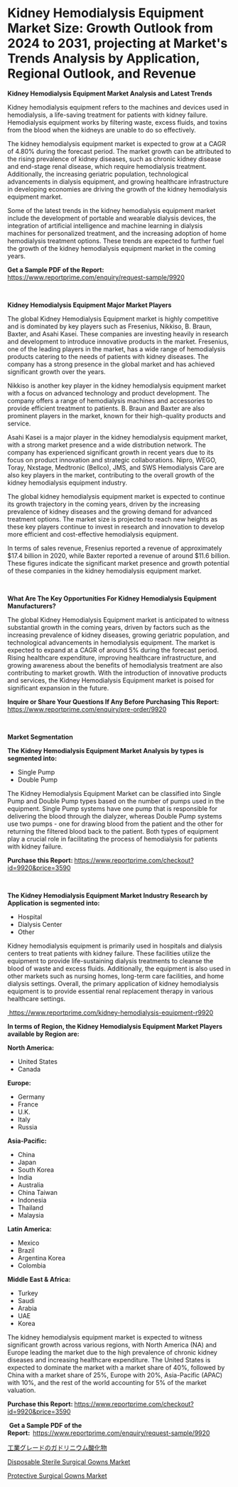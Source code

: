 <p><h1>Kidney Hemodialysis Equipment Market Size: Growth Outlook from 2024 to 2031, projecting at Market's Trends Analysis by Application, Regional Outlook, and Revenue</h1></p><p><strong>Kidney Hemodialysis Equipment Market Analysis and Latest Trends</strong></p>
<p><p>Kidney hemodialysis equipment refers to the machines and devices used in hemodialysis, a life-saving treatment for patients with kidney failure. Hemodialysis equipment works by filtering waste, excess fluids, and toxins from the blood when the kidneys are unable to do so effectively.</p><p>The kidney hemodialysis equipment market is expected to grow at a CAGR of 4.80% during the forecast period. The market growth can be attributed to the rising prevalence of kidney diseases, such as chronic kidney disease and end-stage renal disease, which require hemodialysis treatment. Additionally, the increasing geriatric population, technological advancements in dialysis equipment, and growing healthcare infrastructure in developing economies are driving the growth of the kidney hemodialysis equipment market.</p><p>Some of the latest trends in the kidney hemodialysis equipment market include the development of portable and wearable dialysis devices, the integration of artificial intelligence and machine learning in dialysis machines for personalized treatment, and the increasing adoption of home hemodialysis treatment options. These trends are expected to further fuel the growth of the kidney hemodialysis equipment market in the coming years.</p></p>
<p><strong>Get a Sample PDF of the Report:&nbsp;</strong> <a href="https://www.reportprime.com/enquiry/request-sample/9920">https://www.reportprime.com/enquiry/request-sample/9920</a></p>
<p>&nbsp;</p>
<p><strong>Kidney Hemodialysis Equipment Major Market Players</strong></p>
<p><p>The global Kidney Hemodialysis Equipment market is highly competitive and is dominated by key players such as Fresenius, Nikkiso, B. Braun, Baxter, and Asahi Kasei. These companies are investing heavily in research and development to introduce innovative products in the market. Fresenius, one of the leading players in the market, has a wide range of hemodialysis products catering to the needs of patients with kidney diseases. The company has a strong presence in the global market and has achieved significant growth over the years.</p><p>Nikkiso is another key player in the kidney hemodialysis equipment market with a focus on advanced technology and product development. The company offers a range of hemodialysis machines and accessories to provide efficient treatment to patients. B. Braun and Baxter are also prominent players in the market, known for their high-quality products and service.</p><p>Asahi Kasei is a major player in the kidney hemodialysis equipment market, with a strong market presence and a wide distribution network. The company has experienced significant growth in recent years due to its focus on product innovation and strategic collaborations. Nipro, WEGO, Toray, Nxstage, Medtronic (Bellco), JMS, and SWS Hemodialysis Care are also key players in the market, contributing to the overall growth of the kidney hemodialysis equipment industry.</p><p>The global kidney hemodialysis equipment market is expected to continue its growth trajectory in the coming years, driven by the increasing prevalence of kidney diseases and the growing demand for advanced treatment options. The market size is projected to reach new heights as these key players continue to invest in research and innovation to develop more efficient and cost-effective hemodialysis equipment.</p><p>In terms of sales revenue, Fresenius reported a revenue of approximately $17.4 billion in 2020, while Baxter reported a revenue of around $11.6 billion. These figures indicate the significant market presence and growth potential of these companies in the kidney hemodialysis equipment market.</p></p>
<p>&nbsp;</p>
<p><strong>What Are The Key Opportunities For Kidney Hemodialysis Equipment Manufacturers?</strong></p>
<p><p>The global Kidney Hemodialysis Equipment market is anticipated to witness substantial growth in the coming years, driven by factors such as the increasing prevalence of kidney diseases, growing geriatric population, and technological advancements in hemodialysis equipment. The market is expected to expand at a CAGR of around 5% during the forecast period. Rising healthcare expenditure, improving healthcare infrastructure, and growing awareness about the benefits of hemodialysis treatment are also contributing to market growth. With the introduction of innovative products and services, the Kidney Hemodialysis Equipment market is poised for significant expansion in the future.</p></p>
<p><strong>Inquire or Share Your Questions If Any Before Purchasing This Report:</strong> <a href="https://www.reportprime.com/enquiry/pre-order/9920">https://www.reportprime.com/enquiry/pre-order/9920</a></p>
<p>&nbsp;</p>
<p><strong>Market Segmentation</strong></p>
<p><strong>The Kidney Hemodialysis Equipment Market Analysis by types is segmented into:</strong></p>
<p><ul><li>Single Pump</li><li>Double Pump</li></ul></p>
<p><p>The Kidney Hemodialysis Equipment Market can be classified into Single Pump and Double Pump types based on the number of pumps used in the equipment. Single Pump systems have one pump that is responsible for delivering the blood through the dialyzer, whereas Double Pump systems use two pumps - one for drawing blood from the patient and the other for returning the filtered blood back to the patient. Both types of equipment play a crucial role in facilitating the process of hemodialysis for patients with kidney failure.</p></p>
<p><strong>Purchase this Report:&nbsp;</strong><a href="https://www.reportprime.com/checkout?id=9920&price=3590">https://www.reportprime.com/checkout?id=9920&price=3590</a></p>
<p>&nbsp;</p>
<p><strong>The Kidney Hemodialysis Equipment Market Industry Research by Application is segmented into:</strong></p>
<p><ul><li>Hospital</li><li>Dialysis Center</li><li>Other</li></ul></p>
<p><p>Kidney hemodialysis equipment is primarily used in hospitals and dialysis centers to treat patients with kidney failure. These facilities utilize the equipment to provide life-sustaining dialysis treatments to cleanse the blood of waste and excess fluids. Additionally, the equipment is also used in other markets such as nursing homes, long-term care facilities, and home dialysis settings. Overall, the primary application of kidney hemodialysis equipment is to provide essential renal replacement therapy in various healthcare settings.</p></p>
<p><a href="https://www.reportprime.com/kidney-hemodialysis-equipment-r9920">&nbsp;https://www.reportprime.com/kidney-hemodialysis-equipment-r9920</a></p>
<p><strong>In terms of Region, the Kidney Hemodialysis Equipment Market Players available by Region are:</strong></p>
<p>
    <p> <strong> North America: </strong>
        <ul>
            <li>United States</li>
            <li>Canada</li>
        </ul>
        </p> 
    <p> <strong> Europe: </strong>
        <ul>
            <li>Germany</li>
            <li>France</li>
            <li>U.K.</li>
            <li>Italy</li>
            <li>Russia</li>
        </ul>
        </p> 
    <p> <strong> Asia-Pacific: </strong>
        <ul>
            <li>China</li>
            <li>Japan</li>
            <li>South Korea</li>
            <li>India</li>
            <li>Australia</li>
            <li>China Taiwan</li>
            <li>Indonesia</li>
            <li>Thailand</li>
            <li>Malaysia</li>
        </ul>
        </p> 
    <p> <strong> Latin America: </strong>
        <ul>
            <li>Mexico</li>
            <li>Brazil</li>
            <li>Argentina Korea</li>
            <li>Colombia</li>
        </ul>
        </p> 
    <p> <strong> Middle East & Africa: </strong>
        <ul>
            <li>Turkey</li>
            <li>Saudi</li>
            <li>Arabia</li>
            <li>UAE</li>
            <li>Korea</li>
        </ul>
    </p>
    </p>
<p><p>The kidney hemodialysis equipment market is expected to witness significant growth across various regions, with North America (NA) and Europe leading the market due to the high prevalence of chronic kidney diseases and increasing healthcare expenditure. The United States is expected to dominate the market with a market share of 40%, followed by China with a market share of 25%, Europe with 20%, Asia-Pacific (APAC) with 10%, and the rest of the world accounting for 5% of the market valuation.</p></p>
<p><strong>Purchase this Report: </strong><a href="https://www.reportprime.com/checkout?id=9920&price=3590">https://www.reportprime.com/checkout?id=9920&price=3590</a></p>
<p>&nbsp;<strong>Get a Sample PDF of the Report:&nbsp;&nbsp;</strong><a href="https://www.reportprime.com/enquiry/request-sample/9920">https://www.reportprime.com/enquiry/request-sample/9920</a></p>
<p><strong></strong></p>
<p><p><a href="https://github.com/JanickJohns/Market-Research-Report-List-2/blob/main/702864885788.md">工業グレードのガドリニウム酸化物</a></p><p><a href="https://github.com/khlifeservices/Market-Research-Report-List-2/blob/main/disposable-sterile-surgical-gowns-market.md">Disposable Sterile Surgical Gowns Market</a></p><p><a href="https://github.com/theanastasiyah/Market-Research-Report-List-2/blob/main/protective-surgical-gowns-market.md">Protective Surgical Gowns Market</a></p></p>